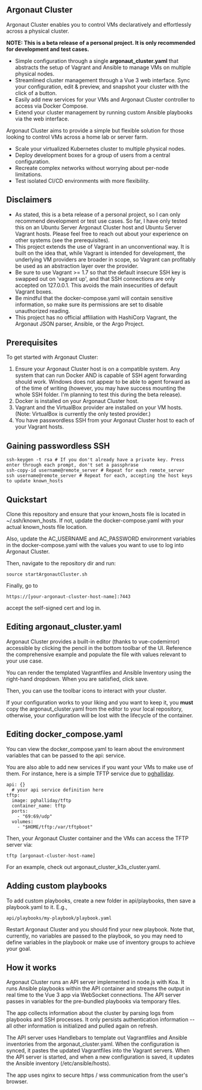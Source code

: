 ## Argonaut Cluster
Argonaut Cluster enables you to control VMs declaratively and effortlessly across a physical cluster. 

**NOTE: This is a beta release of a personal project. It is only recommended for development and test cases.**

 - Simple configuration through a single **argonaut_cluster.yaml** that abstracts the setup of Vagrant and Ansible to manage VMs on multiple physical nodes.
 - Streamlined cluster management through a Vue 3 web interface. Sync your configuration, edit & preview, and snapshot your cluster with the click of a button.
 - Easily add new services for your VMs and Argonaut Cluster controller to access via Docker Compose.
 - Extend your cluster management by running custom Ansible playbooks via the web interface.

Argonaut Cluster aims to provide a simple but flexible solution for those looking to control VMs across a home lab or server farm.

 - Scale your virtualized Kubernetes cluster to multiple physical nodes.
 - Deploy development boxes for a group of users from a central configuration.
 - Recreate complex networks without worrying about per-node limitations.
 - Test isolated CI/CD environments with more flexibility.

## Disclaimers

 - As stated, this is a beta release of a personal project, so I can only recommend development or test use cases. So far, I have only tested this on an Ubuntu Server Argonaut Cluster host and Ubuntu Server Vagrant hosts. Please feel free to reach out about your experience on other systems (see the prerequisites).
 - This project extends the use of Vagrant in an unconventional way. It is built on the idea that, while Vagrant is intended for development, the underlying VM providers are broader in scope, so Vagrant can profitably be used as an abstraction layer over the provider.
 - Be sure to use Vagrant >= 1.7 so that the default insecure SSH key is swapped out on 'vagrant up', and that SSH connections are only accepted on 127.0.0.1. This avoids the main insecurities of default Vagrant boxes.
 - Be mindful that the docker-compose.yaml will contain sensitive information, so make sure its permissions are set to disable unauthorized reading.
 - This project has no official affiliation with HashiCorp Vagrant, the Argonaut JSON parser, Ansible, or the Argo Project.


## Prerequisites
To get started with Argonaut Cluster:

 1. Ensure your Argonaut Cluster host is on a compatible system. Any system that can run Docker AND is capable of SSH agent forwarding should work. Windows does not appear to be able to agent forward as of the time of writing (however, you may have success mounting the whole SSH folder. I'm planning to test this during the beta release). 
 2. Docker is installed on your Argonaut Cluster host.
 3. Vagrant and the VirtualBox provider are installed on your VM hosts. (Note: VirtualBox is currently the only tested provider.)
 4. You have passwordless SSH from your Argonaut Cluster host to each of your Vagrant hosts.

## Gaining passwordless SSH

    ssh-keygen -t rsa # If you don't already have a private key. Press enter through each prompt, don't set a passphrase
    ssh-copy-id username@remote_server # Repeat for each remote_server
    ssh username@remote_server # Repeat for each, accepting the host keys to update known_hosts


## Quickstart
Clone this repository and ensure that your known_hosts file is located in ~/.ssh/known_hosts. If not, update the docker-compose.yaml with your actual known_hosts file location.

Also, update the AC_USERNAME and AC_PASSWORD environment variables in the docker-compose.yaml with the values you want to use to log into Argonaut Cluster.

Then, navigate to the repository dir and run:

    source startArgonautCluster.sh
Finally, go to 

    https://[your-argonaut-cluster-host-name]:7443
accept the self-signed cert and log in.
## Editing argonaut_cluster.yaml
Argonaut Cluster provides a built-in editor (thanks to vue-codemirror) accessible by clicking the pencil in the bottom toolbar of the UI. Reference the comprehensive example and populate the file with values relevant to your use case. 

You can render the templated Vagrantfiles and Ansible Inventory using the right-hand dropdown.  When you are satisfied, click save.

Then, you can use the toolbar icons to interact with your cluster. 

If your configuration works to your liking and you want to keep it, you **must** copy the argonaut_cluster.yaml from the editor to your local repository, otherwise, your configuration will be lost with the lifecycle of the container.
## Editing docker_compose.yaml
You can view the docker_compose.yaml to learn about the environment variables that can be passed to the api: service.

You are also able to add new services if you want your VMs to make use of them. For instance, here is a simple TFTP service due to [pghalliday](https://github.com/pghalliday-docker/tftp).

    api: {}
      # your api service definition here
    tftp:
      image: pghalliday/tftp
      container_name: tftp
      ports:
        - "69:69/udp"
      volumes:
        - "$HOME/tftp:/var/tftpboot"
    
Then, your Argonaut Cluster container and the VMs can access the TFTP server via:

    tftp [argonaut-cluster-host-name]
   
 For an example, check out argonaut_cluster_k3s_cluster.yaml.

## Adding custom playbooks
To add custom playbooks, create a new folder in api/playbooks, then save a playbook.yaml to it. E.g.,

    api/playbooks/my-playbook/playbook.yaml
Restart Argonaut Cluster and you should find your new playbook. Note that, currently, no variables are passed to the playbook, so you may need to define variables in the playbook or make use of inventory groups to achieve your goal.

## How it works
Argonaut Cluster runs an API server implemented in node.js with Koa. It runs Ansible playbooks within the API container and streams the output in real time to the Vue 3 app via WebSocket connections. The API server passes in variables for the pre-bundled playbooks via temporary files.

The app collects information about the cluster by parsing logs from playbooks and SSH processes. It only persists authentication information -- all other information is initialized and pulled again on refresh.

The API server uses Handlebars to template out Vagrantfiles and Ansible inventories from the argonaut_cluster.yaml. When the configuration is synced, it pastes the updated Vagrantfiles into the Vagrant servers. When the API server is started, and when a new configuration is saved, it updates the Ansible inventory (/etc/ansible/hosts).

The app uses nginx to secure https / wss communication from the user's browser.
